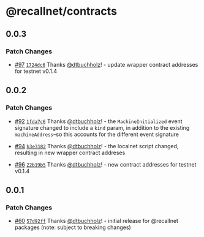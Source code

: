 # @recallnet/contracts

## 0.0.3

### Patch Changes

- [#97](https://github.com/recallnet/js-recall/pull/97) [`1724dc6`](https://github.com/recallnet/js-recall/commit/1724dc65fcfbed29932cded1624a2025130c61ff) Thanks [@dtbuchholz](https://github.com/dtbuchholz)! - update wrapper contract addresses for testnet v0.1.4

## 0.0.2

### Patch Changes

- [#92](https://github.com/recallnet/js-recall/pull/92) [`1fda7c6`](https://github.com/recallnet/js-recall/commit/1fda7c66c0ee28cdb4bd25f4075e00b827362efc) Thanks [@dtbuchholz](https://github.com/dtbuchholz)! - the `MachineInitialized` event signature changed to include a `kind` param, in addition to the existing `machineAddress`–so this accounts for the different event signature

- [#94](https://github.com/recallnet/js-recall/pull/94) [`b3e3182`](https://github.com/recallnet/js-recall/commit/b3e3182b3c78c759f71117b379c2768c19863871) Thanks [@dtbuchholz](https://github.com/dtbuchholz)! - the localnet script changed, resulting in new wrapper contract addreses

- [#96](https://github.com/recallnet/js-recall/pull/96) [`22b19b5`](https://github.com/recallnet/js-recall/commit/22b19b58d27aea5b33c13bcefdf2cfcbd7efaafd) Thanks [@dtbuchholz](https://github.com/dtbuchholz)! - new contract addresses for testnet v0.1.4

## 0.0.1

### Patch Changes

- [#60](https://github.com/recallnet/js-recall/pull/60) [`57d92ff`](https://github.com/recallnet/js-recall/commit/57d92ffaec7828da1f48a47bf25e067458abc769) Thanks [@dtbuchholz](https://github.com/dtbuchholz)! - initial release for @recallnet packages (note: subject to breaking changes)
